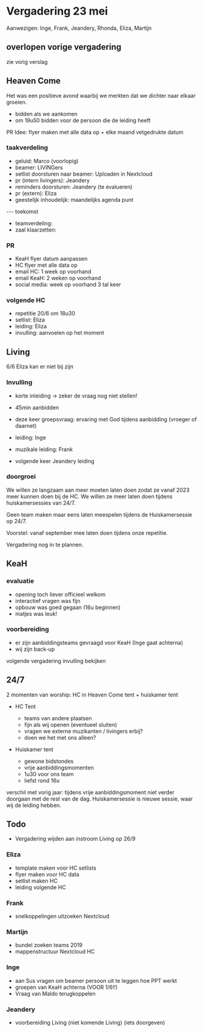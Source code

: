 # Vergadering 23 mei

Aanwezigen: Inge, Frank, Jeandery, Rhonda, Eliza, Martijn

## overlopen vorige vergadering

zie vorig verslag

## Heaven Come

Het was een positieve avond waarbij we merkten dat we dichter naar elkaar groeien.

- bidden als we aankomen
- om 19u50 bidden voor de persoon die de leiding heeft

PR Idee: flyer maken met alle data op + elke maand vetgedrukte datum

### taakverdeling

- geluid: Marco (voorlopig)
- beamer: LIVINGers
- setlist doorsturen naar beamer: Uploaden in Nextcloud
- pr (intern livingers): Jeandery
- reminders doorsturen: Jeandery (te evalueren)
- pr (extern): Eliza
- geestelijk inhoudelijk: maandelijks agenda punt

--- toekomst

- teamverdeling:
- zaal klaarzetten:

### PR

- KeaH flyer datum aanpassen
- HC flyer met alle data op
- email HC: 1 week op voorhand
- email KeaH: 2 weken op voorhand
- social media: week op voorhand 3 tal keer

### volgende HC

- repetitie 20/6 om 18u30
- setlist: Eliza
- leiding: Eliza
- invulling: aanvoelen op het moment

## Living

6/6 Eliza kan er niet bij zijn

### Invulling

- korte inleiding -> zeker de vraag nog niet stellen!
- 45min aanbidden
- deze keer groepsvraag: ervaring met God tijdens aanbidding (vroeger of daarnet)
- leiding: Inge
- muzikale leiding: Frank

- volgende keer Jeandery leiding

### doorgroei

We willen ze langzaam aan meer moeten laten doen zodat ze vanaf 2023 meer kunnen doen bij de HC. We willen ze meer laten doen tijdens huiskamersessies van 24/7.

Geen team maken maar eens laten meespelen tijdens de Huiskamersessie op 24/7.

Voorstel: vanaf september mee laten doen tijdens onze repetitie.

Vergadering nog in te plannen.

## KeaH

### evaluatie

- opening toch liever officieel welkom
- interactief vragen was fijn
- opbouw was goed gegaan (16u beginnen)
- matjes was leuk!

### voorbereiding

- er zijn aanbiddingsteams gevraagd voor KeaH (Inge gaat achterna)
- wij zijn back-up

volgende vergadering invulling bekijken

## 24/7

2 momenten van worship: HC in Heaven Come tent + huiskamer tent

- HC Tent
  - teams van andere plaatsen
  - fijn als wij openen (eventueel sluiten)
  - vragen we externe muzikanten / livingers erbij?
  - doen we het met ons alleen?

- Huiskamer tent
  - gewone bidstondes
  - vrije aanbiddingsmomenten
  - 1u30 voor ons team
  - liefst rond 16u

verschil met vorig jaar: tijdens vrije aanbiddingsmoment niet verder doorgaan met de rest van de dag. Huiskamersessie is nieuwe sessie, waar wij de leiding hebben.

## Todo

- Vergadering wijden aan instroom Living op 26/9

### Eliza

- template maken voor HC setlists
- flyer maken voor HC data
- setlist maken HC
- leiding volgende HC

### Frank

- snelkoppelingen uitzoeken Nextcloud

### Martijn

- bundel zoeken teams 2019
- mappenstructuur Nextcloud HC

### Inge

- aan Sus vragen om beamer persoon uit te leggen hoe PPT werkt
- groepen van KeaH achterna (VOOR 1/6!!)
- Vraag van Maldo terugkoppelen

### Jeandery

- voorbereiding Living (niet komende Living) (iets doorgeven)
